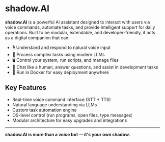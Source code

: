 #  shadow.AI

**shadow.AI** is a powerful AI assistant designed to interact with users via voice commands, automate tasks, and provide intelligent support for daily operations. Built to be modular, extendable, and developer-friendly, it acts as a digital companion that can:

- 🎙️ Understand and respond to natural voice input
- 🧠 Process complex tasks using modern LLMs
- 🖥️ Control your system, run scripts, and manage files
- 💬 Chat like a human, answer questions, and assist in development tasks
- 🐳 Run in Docker for easy deployment anywhere

## Key Features
- Real-time voice command interface (STT + TTS)
- Natural language understanding via LLMs
- Custom task automation engine
- OS-level control (run programs, open files, type messages)
- Modular architecture for easy upgrades and integrations

---

**shadow.AI is more than a voice bot — it's your own shadow.**

